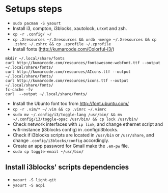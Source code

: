 # Setups steps

* `sudo pacman -S yaourt`
* Install i3, compton, i3blocks, xautolock, urxvt and zsh.
* `cp -r .config/ ~/`
* `cp .Xresources ~/.Xresources && xrdb -merge ~/.Xresources && cp .zshrc ~/.zshrc && cp .zprofile ~/.zprofile`
* Install fonts (http://kumarcode.com/Colorful-i3/)
```
mkdir ~/.local/share/fonts
curl http://kumarcode.com/resources/fontawesome-webfont.ttf --output ~/.local/share/fonts/
curl http://kumarcode.com/resources/AIcons.ttf --output ~/.local/share/fonts/
curl http://kumarcode.com/resources/icons.ttf --output ~/.local/share/fonts/
fc-cache -fv
curl  --output ~/.local/share/fonts/
```
* Install the Ubunto font too from http://font.ubuntu.com/
* `cp -r .vim/* ~/.vim && cp .vimrc ~/.vimrc`
* `sudo mv ~/.config/i3/toggle-lang /usr/bin/ && mv ~/.config/i3/toggle-opac /usr/bin/ && cp lock /usr/bin/` 
* Check network interfaces with `ip link`,
  and change ethernet script and wifi-instance (i3blocks config) 
  in .config/i3blocks.
* Check if i3blocks scripts are located in `/usr/bin` or `/usr/share`, 
  and change `.config/i3blocks/config` accordingly.
* Create an app password for Gmail make the `.em-pw` file.
* `sudo cp toggle-email ~/usr/bin/`

## Install i3blocks' scripts dependencies
* `yaourt -S light-git`
* `yaourt -S acpi`

